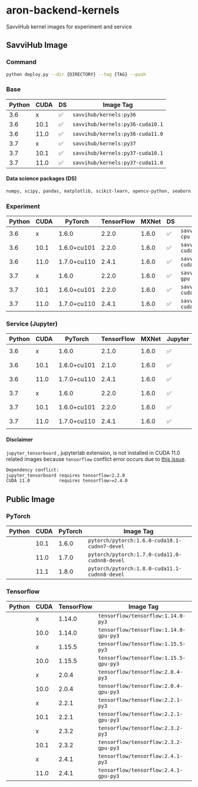 # aron-backend-kernels

SavviHub kernel images for experiment and service

## SavviHub Image
### Command
```bash
python deploy.py --dir {DIRECTORY} --tag {TAG} --push
```

### Base
| Python | CUDA | DS | Image Tag                        |
|--------|------|----|----------------------------------|
| 3.6    | x    | ✅ | `savvihub/kernels:py36`          |
| 3.6    | 10.1 | ✅ | `savvihub/kernels:py36-cuda10.1` | 
| 3.6    | 11.0 | ✅ | `savvihub/kernels:py36-cuda11.0` |
| 3.7    | x    | ✅ | `savvihub/kernels:py37`          |
| 3.7    | 10.1 | ✅ | `savvihub/kernels:py37-cuda10.1` |
| 3.7    | 11.0 | ✅ | `savvihub/kernels:py37-cuda11.0` |
#### Data science packages (DS)
```bash
numpy, scipy, pandas, matplotlib, scikit-learn, opencv-python, seaborn, plotly, tqdm
```

### Experiment
| Python | CUDA | PyTorch     | TensorFlow | MXNet | DS | Image Tag                                 |
|--------|------|-------------|------------|-------|----|-------------------------------------------|
| 3.6    | x    | 1.6.0       | 2.2.0      | 1.6.0 | ✅ | `savvihub/kernels:py36.full-cpu`          |
| 3.6    | 10.1 | 1.6.0+cu101 | 2.2.0      | 1.6.0 | ✅ | `savvihub/kernels:py36-cuda10.1.full-cpu` | 
| 3.6    | 11.0 | 1.7.0+cu110 | 2.4.1      | 1.6.0 | ✅ | `savvihub/kernels:py36-cuda11.0.full-cpu` |
| 3.7    | x    | 1.6.0       | 2.2.0      | 1.6.0 | ✅ | `savvihub/kernels:py37.full-gpu`          |
| 3.7    | 10.1 | 1.6.0+cu101 | 2.2.0      | 1.6.0 | ✅ | `savvihub/kernels:py37-cuda10.1.full-gpu` |
| 3.7    | 11.0 | 1.7.0+cu110 | 2.4.1      | 1.6.0 | ✅ | `savvihub/kernels:py37-cuda11.0.full-gpu` |

### Service (Jupyter)
| Python | CUDA | PyTorch     | TensorFlow | MXNet | Jupyter | DS | Image Tag                                        |
|--------|------|-------------|------------|-------|---------|----|--------------------------------------------------|
| 3.6    | x    | 1.6.0       | 2.1.0      | 1.6.0 | ✅      | ✅ | `savvihub/kernels:py36.full-cpu.jupyter`          |
| 3.6    | 10.1 | 1.6.0+cu101 | 2.1.0      | 1.6.0 | ✅      | ✅ | `savvihub/kernels:py36-cuda10.1.full-cpu.jupyter` |
| 3.6    | 11.0 | 1.7.0+cu110 | 2.4.1      | 1.6.0 | ✅      | ✅ | `savvihub/kernels:py36-cuda11.0.full-cpu.jupyter` |
| 3.7    | x    | 1.6.0       | 2.2.0      | 1.6.0 | ✅      | ✅ | `savvihub/kernels:py37.full-gpu.jupyter`          |
| 3.7    | 10.1 | 1.6.0+cu101 | 2.2.0      | 1.6.0 | ✅      | ✅ | `savvihub/kernels:py37-cuda10.1.full-gpu.jupyter` |
| 3.7    | 11.0 | 1.7.0+cu110 | 2.4.1      | 1.6.0 | ✅      | ✅ | `savvihub/kernels:py37-cuda11.0.full-gpu.jupyter` |

#### Disclaimer
`jupyter_tensorboard` , jupyterlab extension, is not installed in CUDA 11.0 related images because `tensorflow` conflict error occurs due to [this issue](https://github.com/chaoleili/jupyterlab_tensorboard/issues/25).  
```bash
Dependency conflict:
jupyter_tensorboard requires tensorflow<2.2.0
CUDA 11.0           requires tensorflow>=2.4.0
```
 
 

## Public Image 
### PyTorch
| Python | CUDA | PyTorch | Image Tag                                        |
|--------|------|---------|--------------------------------------------------|
| | 10.1 | 1.6.0 | `pytorch/pytorch:1.6.0-cuda10.1-cudnn7-devel` |
| | 11.0 | 1.7.0 | `pytorch/pytorch:1.7.0-cuda11.0-cudnn8-devel` |
| | 11.1 | 1.8.0 | `pytorch/pytorch:1.8.0-cuda11.1-cudnn8-devel` |

### Tensorflow
| Python | CUDA | TensorFlow | Image Tag                                        |
|--------|------|------------|--------------------------------------------------|
| | x    | 1.14.0 | `tensorflow/tensorflow:1.14.0-py3`    |
| | 10.0 | 1.14.0 | `tensorflow/tensorflow:1.14.0-gpu-py3`|
| | x    | 1.15.5 | `tensorflow/tensorflow:1.15.5-py3`    |
| | 10.0 | 1.15.5 | `tensorflow/tensorflow:1.15.5-gpu-py3`|
| | x    | 2.0.4  | `tensorflow/tensorflow:2.0.4-py3`     |
| | 10.0 | 2.0.4  | `tensorflow/tensorflow:2.0.4-gpu-py3` |
| | x    | 2.2.1  | `tensorflow/tensorflow:2.2.1-py3`     |
| | 10.1 | 2.2.1  | `tensorflow/tensorflow:2.2.1-gpu-py3` |
| | x    | 2.3.2 | `tensorflow/tensorflow:2.3.2-py3`      |
| | 10.1 | 2.3.2 | `tensorflow/tensorflow:2.3.2-gpu-py3`  |
| | x    | 2.4.1 | `tensorflow/tensorflow:2.4.1-py3`      |
| | 11.0 | 2.4.1 | `tensorflow/tensorflow:2.4.1-gpu-py3`  |
